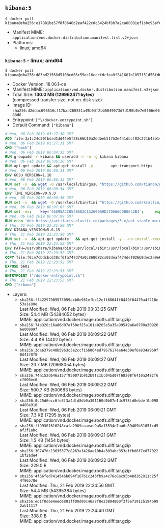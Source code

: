 ## `kibana:5`

```console
$ docker pull kibana@sha256:e17881be57f8f8646d2eaf422c0c5424bf8b7a2ca80831ef1bbc93afda58576e
```

-	Manifest MIME: `application/vnd.docker.distribution.manifest.list.v2+json`
-	Platforms:
	-	linux; amd64

### `kibana:5` - linux; amd64

```console
$ docker pull kibana@sha256:d83bd21568d5108cd66c55ec16cccfdcfea0f241681b1057f51d56fd68bf51bb
```

-	Docker Version: 18.06.1-ce
-	Manifest MIME: `application/vnd.docker.distribution.manifest.v2+json`
-	Total Size: **130.0 MB (129962471 bytes)**  
	(compressed transfer size, not on-disk size)
-	Image ID: `sha256:d2ddac696516cf17bad268851a49b04f2bb5049073d7d190b0e7e0f66e0683d8`
-	Entrypoint: `["\/docker-entrypoint.sh"]`
-	Default Command: `["kibana"]`

```dockerfile
# Wed, 06 Feb 2019 03:27:30 GMT
ADD file:3a1c24c30fbdad1dd44e5f38c66b10a2ddbeb517b2e441dbcf82c221b45b143b in / 
# Wed, 06 Feb 2019 03:27:31 GMT
CMD ["bash"]
# Wed, 06 Feb 2019 06:04:33 GMT
RUN groupadd -r kibana && useradd -r -m -g kibana kibana
# Wed, 06 Feb 2019 06:06:30 GMT
RUN apt-get update && apt-get install -y 		apt-transport-https 		ca-certificates 		wget 		libfontconfig 		libfreetype6 	--no-install-recommends && rm -rf /var/lib/apt/lists/*
# Wed, 06 Feb 2019 06:06:31 GMT
ENV GOSU_VERSION=1.10
# Wed, 06 Feb 2019 06:06:33 GMT
RUN set -x 	&& wget -O /usr/local/bin/gosu "https://github.com/tianon/gosu/releases/download/$GOSU_VERSION/gosu-$(dpkg --print-architecture)" 	&& wget -O /usr/local/bin/gosu.asc "https://github.com/tianon/gosu/releases/download/$GOSU_VERSION/gosu-$(dpkg --print-architecture).asc" 	&& export GNUPGHOME="$(mktemp -d)" 	&& gpg --batch --keyserver ha.pool.sks-keyservers.net --recv-keys B42F6819007F00F88E364FD4036A9C25BF357DD4 	&& gpg --batch --verify /usr/local/bin/gosu.asc /usr/local/bin/gosu 	&& rm -rf "$GNUPGHOME" /usr/local/bin/gosu.asc 	&& chmod +x /usr/local/bin/gosu 	&& gosu nobody true
# Wed, 06 Feb 2019 06:06:34 GMT
ENV TINI_VERSION=v0.9.0
# Wed, 06 Feb 2019 06:06:36 GMT
RUN set -x 	&& wget -O /usr/local/bin/tini "https://github.com/krallin/tini/releases/download/$TINI_VERSION/tini" 	&& wget -O /usr/local/bin/tini.asc "https://github.com/krallin/tini/releases/download/$TINI_VERSION/tini.asc" 	&& export GNUPGHOME="$(mktemp -d)" 	&& gpg --batch --keyserver ha.pool.sks-keyservers.net --recv-keys 6380DC428747F6C393FEACA59A84159D7001A4E5 	&& gpg --batch --verify /usr/local/bin/tini.asc /usr/local/bin/tini 	&& rm -rf "$GNUPGHOME" /usr/local/bin/tini.asc 	&& chmod +x /usr/local/bin/tini 	&& tini -h
# Wed, 06 Feb 2019 06:07:07 GMT
RUN set -ex; 	key='46095ACC8548582C1A2699A9D27D666CD88E42B4'; 	export GNUPGHOME="$(mktemp -d)"; 	gpg --batch --keyserver ha.pool.sks-keyservers.net --recv-keys "$key"; 	gpg --batch --export "$key" > /etc/apt/trusted.gpg.d/elastic.gpg; 	rm -rf "$GNUPGHOME"; 	apt-key list
# Wed, 06 Feb 2019 06:07:09 GMT
RUN echo 'deb https://artifacts.elastic.co/packages/5.x/apt stable main' > /etc/apt/sources.list.d/kibana.list
# Thu, 21 Feb 2019 22:21:50 GMT
ENV KIBANA_VERSION=5.6.15
# Thu, 21 Feb 2019 22:23:50 GMT
RUN set -x 	&& apt-get update 	&& apt-get install -y --no-install-recommends kibana=$KIBANA_VERSION 	&& rm -rf /var/lib/apt/lists/* 		&& sed -ri "s!^(\#\s*)?(server\.host:).*!\2 '0.0.0.0'!" /etc/kibana/kibana.yml 	&& grep -q "^server\.host: '0.0.0.0'\$" /etc/kibana/kibana.yml 		&& sed -ri "s!^(\#\s*)?(elasticsearch\.url:).*!\2 'http://elasticsearch:9200'!" /etc/kibana/kibana.yml 	&& grep -q "^elasticsearch\.url: 'http://elasticsearch:9200'\$" /etc/kibana/kibana.yml
# Thu, 21 Feb 2019 22:23:52 GMT
ENV PATH=/usr/share/kibana/bin:/usr/local/sbin:/usr/local/bin:/usr/sbin:/usr/bin:/sbin:/bin
# Thu, 21 Feb 2019 22:23:52 GMT
COPY file:f6ce7cbdcbcd38cf6fa747d74a0c868682ca02deaf474def026b8dec2a9e66e5 in / 
# Thu, 21 Feb 2019 22:23:52 GMT
EXPOSE 5601
# Thu, 21 Feb 2019 22:23:53 GMT
ENTRYPOINT ["/docker-entrypoint.sh"]
# Thu, 21 Feb 2019 22:23:53 GMT
CMD ["kibana"]
```

-	Layers:
	-	`sha256:ff42297909573059acb8e981efbc12eff68641f8449f04470a4f218e53a1e80e`  
		Last Modified: Wed, 06 Feb 2019 03:33:25 GMT  
		Size: 54.4 MB (54384652 bytes)  
		MIME: application/vnd.docker.image.rootfs.diff.tar.gzip
	-	`sha256:74a320c16a86d07af50ef25a101a0265e5a35a99549a6a8700a309266e00909f`  
		Last Modified: Wed, 06 Feb 2019 06:09:22 GMT  
		Size: 4.4 KB (4402 bytes)  
		MIME: application/vnd.docker.image.rootfs.diff.tar.gzip
	-	`sha256:3da6379c48b5963c3e2ccf16b064ed7957617ee64e39ef6a934a969f8d4178f8`  
		Last Modified: Wed, 06 Feb 2019 06:09:27 GMT  
		Size: 20.7 MB (20668054 bytes)  
		MIME: application/vnd.docker.image.rootfs.diff.tar.gzip
	-	`sha256:74a152d646a157f950071b912b9fc1bc04bd07f68208f6410a2482f6cf000ec6`  
		Last Modified: Wed, 06 Feb 2019 06:09:22 GMT  
		Size: 500.7 KB (500663 bytes)  
		MIME: application/vnd.docker.image.rootfs.diff.tar.gzip
	-	`sha256:0c25d6ecc6fe3f3a4dfd8db0a301160d0b87e1dc978fd0ebdef0a098a488a910`  
		Last Modified: Wed, 06 Feb 2019 06:09:21 GMT  
		Size: 7.3 KB (7295 bytes)  
		MIME: application/vnd.docker.image.rootfs.diff.tar.gzip
	-	`sha256:ff99301616248cafa2909caaeac9a5a15534e7aa6c89409b31051cd5af3f1abc`  
		Last Modified: Wed, 06 Feb 2019 06:09:21 GMT  
		Size: 1.5 KB (1454 bytes)  
		MIME: application/vnd.docker.image.rootfs.diff.tar.gzip
	-	`sha256:30747dc13635377c8263af426ae10b4a303abc853effbd6f7e8770221bf2ade4`  
		Last Modified: Wed, 06 Feb 2019 06:09:22 GMT  
		Size: 229.0 B  
		MIME: application/vnd.docker.image.rootfs.diff.tar.gzip
	-	`sha256:4f66fed7414546b694f167b1c243fb9a4c76c8ac95b48d262011c25f4f96578e`  
		Last Modified: Thu, 21 Feb 2019 22:24:56 GMT  
		Size: 54.4 MB (54395384 bytes)  
		MIME: application/vnd.docker.image.rootfs.diff.tar.gzip
	-	`sha256:ed1f0d6e4eed6801ff09d00c46a7f0e23894800f3f5e71912b194b992ab11117`  
		Last Modified: Thu, 21 Feb 2019 22:24:40 GMT  
		Size: 338.0 B  
		MIME: application/vnd.docker.image.rootfs.diff.tar.gzip
